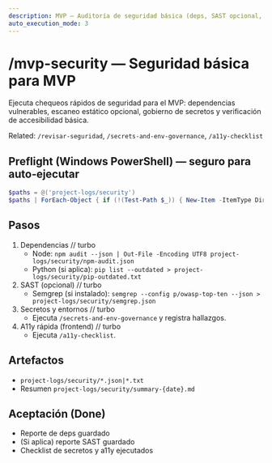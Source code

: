 ```yaml
---
description: MVP — Auditoría de seguridad básica (deps, SAST opcional, secretos, a11y)
auto_execution_mode: 3
---
```


# /mvp-security — Seguridad básica para MVP

Ejecuta chequeos rápidos de seguridad para el MVP: dependencias vulnerables, escaneo estático opcional, gobierno de secretos y verificación de accesibilidad básica.

Related: `/revisar-seguridad`, `/secrets-and-env-governance`, `/a11y-checklist`

## Preflight (Windows PowerShell) — seguro para auto‑ejecutar
```powershell
$paths = @('project-logs/security')
$paths | ForEach-Object { if (!(Test-Path $_)) { New-Item -ItemType Directory -Path $_ | Out-Null } }
```

## Pasos
1) Dependencias
// turbo
   - Node: `npm audit --json | Out-File -Encoding UTF8 project-logs/security/npm-audit.json`
   - Python (si aplica): `pip list --outdated > project-logs/security/pip-outdated.txt`
2) SAST (opcional)
// turbo
   - Semgrep (si instalado): `semgrep --config p/owasp-top-ten --json > project-logs/security/semgrep.json`
3) Secretos y entornos
// turbo
   - Ejecuta `/secrets-and-env-governance` y registra hallazgos.
4) A11y rápida (frontend)
// turbo
   - Ejecuta `/a11y-checklist`.

## Artefactos
- `project-logs/security/*.json|*.txt`
- Resumen `project-logs/security/summary-{date}.md`

## Aceptación (Done)
- Reporte de deps guardado
- (Si aplica) reporte SAST guardado
- Checklist de secretos y a11y ejecutados